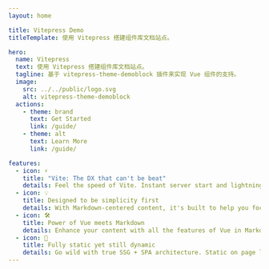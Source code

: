 ```yaml
---
layout: home

title: Vitepress Demo
titleTemplate: 使用 Vitepress 搭建组件库文档站点。

hero:
  name: Vitepress
  text: 使用 Vitepress 搭建组件库文档站点。
  tagline: 基于 vitepress-theme-demoblock 插件来实现 Vue 组件的支持。
  image:
    src: ../../public/logo.svg
    alt: vitepress-theme-demoblock  
  actions:
    - theme: brand
      text: Get Started
      link: /guide/
    - theme: alt
      text: Learn More
      link: /guide/

features:
  - icon: ⚡️
    title: "Vite: The DX that can't be beat"
    details: Feel the speed of Vite. Instant server start and lightning fast HMR that stays fast regardless of the app size.
  - icon: 💡
    title: Designed to be simplicity first
    details: With Markdown-centered content, it's built to help you focus on writing and deployed with minimum configuration.
  - icon: 🛠️
    title: Power of Vue meets Markdown
    details: Enhance your content with all the features of Vue in Markdown, while being able to customize your site with Vue.
  - icon: 🔑
    title: Fully static yet still dynamic
    details: Go wild with true SSG + SPA architecture. Static on page load, but engage users with 100% interactivity from there.
---
```

